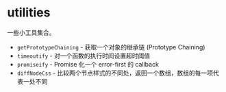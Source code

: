 # utilities

一些小工具集合。

- `getPrototypeChaining` - 获取一个对象的继承链 (Prototype Chaining)
- `timeoutify` - 对一个函数的执行时间设置超时阈值
- `promiseify` - Promise 化一个 error-first 的 callback
- `diffNodeCss` - 比较两个节点样式的不同处，返回一个数组，数组的每一项代表一处不同
